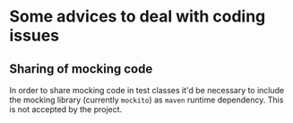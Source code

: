 # Some advices to deal with coding issues
## Sharing of mocking code
In order to share mocking code in test classes it'd be necessary to include the mocking library (currently `mockito`) as `maven` runtime dependency. This is not accepted by the project.

